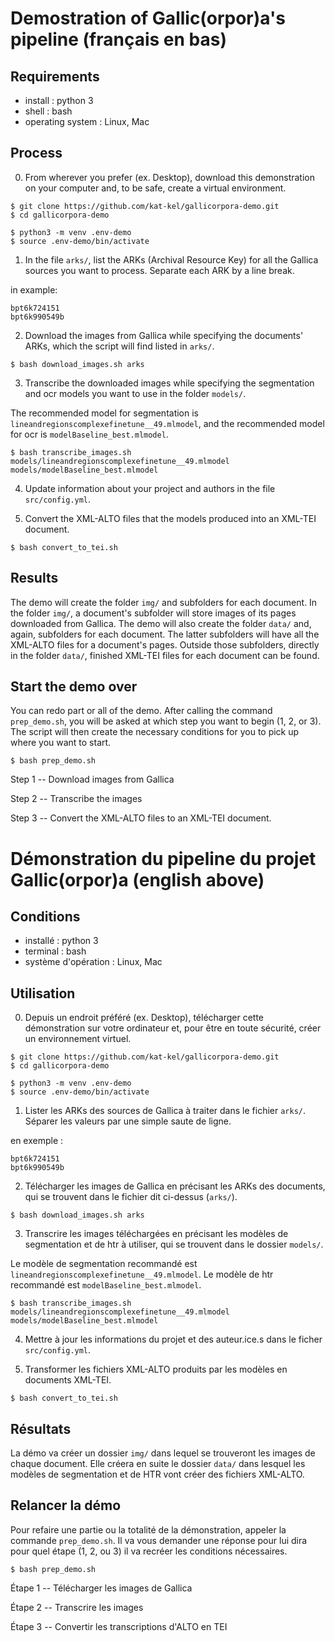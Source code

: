 # Demostration of Gallic(orpor)a's pipeline (français en bas)

## Requirements
- install : python 3
- shell : bash
- operating system : Linux, Mac

## Process
0. From wherever you prefer (ex. Desktop), download this demonstration on your computer and, to be safe, create a virtual environment.

```
$ git clone https://github.com/kat-kel/gallicorpora-demo.git
$ cd gallicorpora-demo

$ python3 -m venv .env-demo
$ source .env-demo/bin/activate
```

1. In the file `arks/`, list the ARKs (Archival Resource Key) for all the Gallica sources you want to process. Separate each ARK by a line break.

in example:

```
bpt6k724151
bpt6k990549b
```

2. Download the images from Gallica while specifying the documents' ARKs, which the script will find listed in `arks/`.

`$ bash download_images.sh arks`

3. Transcribe the downloaded images while specifying the segmentation and ocr models you want to use in the folder `models/`.

The recommended model for segmentation is `lineandregionscomplexefinetune__49.mlmodel`, and the recommended model for ocr is `modelBaseline_best.mlmodel`.

`$ bash transcribe_images.sh models/lineandregionscomplexefinetune__49.mlmodel models/modelBaseline_best.mlmodel`

4. Update information about your project and authors in the file `src/config.yml`.

5. Convert the XML-ALTO files that the models produced into an XML-TEI document.

`$ bash convert_to_tei.sh`

## Results
The demo will create the folder `img/` and subfolders for each document. In the folder `img/`, a document's subfolder will store images of its pages downloaded from Gallica. The demo will also create the folder `data/` and, again, subfolders for each document. The latter subfolders will have all the XML-ALTO files for a document's pages. Outside those subfolders, directly in the folder `data/`, finished XML-TEI files for each document can be found.

## Start the demo over
You can redo part or all of the demo. After calling the command `prep_demo.sh`, you will be asked at which step you want to begin (1, 2, or 3). The script will then create the necessary conditions for you to pick up where you want to start.

`$ bash prep_demo.sh`

Step 1 -- Download images from Gallica

Step 2 -- Transcribe the images

Step 3 -- Convert the XML-ALTO files to an XML-TEI document.



# Démonstration du pipeline du projet Gallic(orpor)a (english above)

## Conditions
- installé : python 3
- terminal : bash
- système d'opération : Linux, Mac

## Utilisation
0. Depuis un endroit préféré (ex. Desktop), télécharger cette démonstration sur votre ordinateur et, pour être en toute sécurité, créer un environnement virtuel.

```
$ git clone https://github.com/kat-kel/gallicorpora-demo.git
$ cd gallicorpora-demo

$ python3 -m venv .env-demo
$ source .env-demo/bin/activate
```

1. Lister les ARKs des sources de Gallica à traiter dans le fichier `arks/`. Séparer les valeurs par une simple saute de ligne.

en exemple :

```
bpt6k724151
bpt6k990549b
```

2. Télécharger les images de Gallica en précisant les ARKs des documents, qui se trouvent dans le fichier dit ci-dessus (`arks/`).

`$ bash download_images.sh arks`

3. Transcrire les images téléchargées en précisant les modèles de segmentation et de htr à utiliser, qui se trouvent dans le dossier `models/`.

Le modèle de segmentation recommandé est `lineandregionscomplexefinetune__49.mlmodel`. Le modèle de htr recommandé est `modelBaseline_best.mlmodel`.

`$ bash transcribe_images.sh models/lineandregionscomplexefinetune__49.mlmodel models/modelBaseline_best.mlmodel`

4. Mettre à jour les informations du projet et des auteur.ice.s dans le ficher `src/config.yml`.

5. Transformer les fichiers XML-ALTO produits par les modèles en documents XML-TEI.

`$ bash convert_to_tei.sh`

## Résultats
La démo va créer un dossier `img/` dans lequel se trouveront les images de chaque document. Elle créera en suite le dossier `data/` dans lesquel les modèles de segmentation et de HTR vont créer des fichiers XML-ALTO.

## Relancer la démo
Pour refaire une partie ou la totalité de la démonstration, appeler la commande `prep_demo.sh`. Il va vous demander une réponse pour lui dira pour quel étape (1, 2, ou 3) il va recréer les conditions nécessaires.

`$ bash prep_demo.sh`

Étape 1 -- Télécharger les images de Gallica

Étape 2 -- Transcrire les images

Étape 3 -- Convertir les transcriptions d'ALTO en TEI
